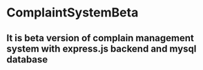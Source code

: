 # ComplaintSystemBeta
## It is beta version of complain management system with express.js backend and mysql database
